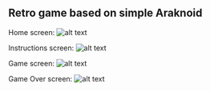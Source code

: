 Retro game based on simple Araknoid
---

Home screen:
![alt text](http://i.imgur.com/pIjmM1y.png "home")

Instructions screen:
![alt text](http://i.imgur.com/i6eNGhD.png "instructions")

Game screen:
![alt text](http://i.imgur.com/DHhxuBr.png "game")

Game Over screen:
![alt text](http://i.imgur.com/6u8hrbl.png "game over")
